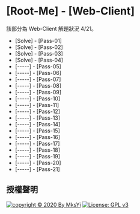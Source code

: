 [Root-Me] - [Web-Client]
===

該部分為 Web-Client 解題狀況 4/21。

- [Solve] - [Pass-01]
- [Solve] - [Pass-02]
- [Solve] - [Pass-03]
- [Solve] - [Pass-04]
- [-----] - [Pass-05]
- [-----] - [Pass-06]
- [-----] - [Pass-07]
- [-----] - [Pass-08]
- [-----] - [Pass-09]
- [-----] - [Pass-10]
- [-----] - [Pass-11]
- [-----] - [Pass-12]
- [-----] - [Pass-13]
- [-----] - [Pass-14]
- [-----] - [Pass-15]
- [-----] - [Pass-16]
- [-----] - [Pass-17]
- [-----] - [Pass-18]
- [-----] - [Pass-19]
- [-----] - [Pass-20]
- [-----] - [Pass-21]

## 授權聲明
[![copyright © 2020 By MksYi](https://img.shields.io/badge/copyright%20©-%202019%20By%20MksYi-blue.svg)](https://mks.tw/)
[![License: GPL v3](https://img.shields.io/badge/License-GPL%20v3-blue.svg)](https://www.gnu.org/licenses/gpl-3.0)